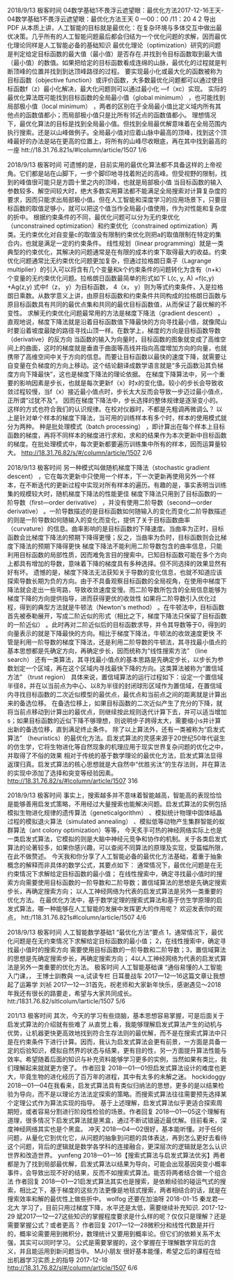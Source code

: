 2018/9/13
极客时间
04数学基础1不畏浮云遮望眼：最优化方法2017-12-16王天-
04数学基础1不畏浮云遮望眼：最优化方法王天
0
—00：00 /11：20 4 2
导出PDF
从本质上讲，人工智能的目标就是最优化：在复杂环境与多体交互中做出最优决策。几乎所有的人工智能问题最后都会归结为一个优化问题的求解，因而最优化理论同样是人工智能必备的基础知识
最优化理论（optimization）研究的问题是判定给定目标函数的最大值（最小值）是否存在.并找到令目标函数取到最大值（最小值）的数值。如果把给定的目标函数看成连绵的山脉，最优化的过程就是判断顶峰的位置并找到到达顶峰路径的过程。
要实现最小化或最大化的函数被称为目标函数（objective function）或评价函数，大多数最优化问题都可以通过使目标函数f（z）最小化解决，最大化问题则可以通过最小化
—f（xc）实现。
实际的最优化算法既可能找到目标函数的全局最小值（global minimum） ，也可能找到局部极小值（local minimum） ，两者的区别在于全局最小值比定义域内所有其他点的函数值都小；而局部极小值只是比所有邻近点的函数值都小。
理想情况下，最优化算法的目标是找到全局最小值。但找到全局最优解意味着在全局范围内执行搜索。还是以山峰做例子。全局最小值对应着山脉中最高的顶峰，找到这个顶峰最好的办法是站在更高的位置上，将所有的山峰尽收眼底，再在其中找到最高的一座
htt://18.31.76.821s/#lcolumn/article/1507
1/6



2018/9/13
极客时间
可遗憾的是，目前实用的最优化算法都不具备这样的上帝视角。它们都是站在山脚下，一步个脚印地寻找着附近的高峰。但受视野的限制，找到的峰值很可能只是方圆十里之内的顶峰，也就是局部极小值
当目标函数的输入参数较多、解空间较大时，绝大多数实用算法都不能满足全局搜索对计算复杂度的要求，因而只能求出局部极小值。但在人工智能和深度学习的应用场景下，只要目标函数的取值足够小，就可以把这个值当作全局最小值使用，作为对性能和复杂度的折中。
根据约束条件的不同，最优化问题可以分为无约束优化（unconstrained optimization）和约束优化（constrained optimization）两类。无约束优化对自变量c的取值没有限制约束优化则把a的取值限制在特定的集合内，也就是满足一定的约束条件。
线性规划（linear programming）就是一类典型的约束优化，其解决的问题通常是在有限的成本约束下取得最大的收益。约束优化问题通常比无约束优化问题更加复杂，但通过拉格朗日乘子（Lagrange multiplier）的引入可以将含有几个变量和k个约束条件的问题转化为含有（n+k）个变量的无约束优化问题。拉格朗日函数最简单的形式如下
L(c, y, A) =f(c,y) +Ag(z,y)
式中f（z， y）为目标函数， 4（x， y）则为等式约束条件，入是拉格朗日乘数。从数学意义上讲，由原目标函数和约束条件共同构成的拉格朗日函数与原目标函数具有共同的最优点集和共同的最优目标函数值，从而保证了最优解的不变性。
求解无约束优化问题最常用的方法是梯度下降法（gradient descent） 。直观地说，梯度下降法就是沿着目标函数值下降最快的方向寻找最小值，就像爬山时要沿着坡度最陡的路径寻找山顶一样。在数学上，梯度的方向是目标函数导数（derivative）的反方向
当函数的输入为向量时，目标函数的图象就变成了高维空间上的曲面，这时的梯度就是垂直于曲面等高线并指向高度增加方向的向量，也就携带了高维空间中关于方向的信息。而要让目标函数以最快的速度下降，就需要让自变量在负梯度的方向上移动。这个结论翻译成数学语言就是“多元函数沿其负梯度方向下降最快”，这也是梯度下降法的理论依据。
在梯度下降算法中，另一个重要的影响因素是步长，也就是每次更新f（x）时x的变化值。较小的步长会导致收敛过程较慢，当f（x）接近最小值点时，步长太大反而会导致一步迈过最小值点，正所谓“过犹不及”。
因而在梯度下降法中，步长选择的整体规律是逐渐变小的。这样的方式也符合我们的认识规律。在校对仪器时，不都是先粗调再微调么？
以上是针对单个样本的梯度下降法，当可用的训练样本有多个时，样本的使用模式就分为两种。
种是批处理模式（batch processing） ，即计算出在每个样本上目标函数的梯度，再将不同样本的梯度进行求和，求和的结果作为本次更新中目标函数的梯度。在批处理模式中，每次更新都要遍历训练集中所有的样本，因而运算量较大。
http://18.31.76.82/s/#/column/article/1507
2/6



2018/9/13
极客时间
另一种模式叫做随机梯度下降法（stochastic gradient descent） ，它在每次更新中只使用一个样本，下一次更新再使用另外一个样本，在不断迭代的更新过程中实现对所有样本的遍历。有趣的是，事实表明当训练集的规模较大时，随机梯度下降法的性能更佳
梯度下降法只用到了目标函数的一阶导数（first—order derivative） ，并没有使用二阶导数（second—order derivative） 。一阶导数描述的是目标函数如何随输入的变化而变化二阶导数描述的则是一阶导数如何随输入的变化而变化，提供了关于目标函数曲率
（curvature）的信息。曲率影响的是目标函数的下降速度。当曲率为正时，目标函数会比梯度下降法的预期下降得更慢；反之，当曲率为负时，目标函数则会比梯度下降法的预期下降得更快
梯度下降法不能利用二阶导数包含的曲率信息，只能利用目标函数的局部性质，因而难免言目的搜索中。已知目标函数可能在多个方向上都具有增加的导数，意味着下降的梯度具有多种选择。但不同选择的效果显然有好有坏。
遗憾的是，梯度下降法无法获知关于导数的变化信息，也就不知道应该探索导数长期为负的方向。由于不具备观察目标函数的全局视角，在使用中梯度下降法就会走出一些弯路，导致收敛速度变慢。而二阶导数所包含的全局信息能够为梯度下降的方向提供指导，进而获得更优的收敛性
如果将二阶导数引入优化过程，得到的典型方法就是牛顿法（Newton's method） 。在牛顿法中，目标函数首先被泰勒展开，写成二阶近似的形式（相比之下，梯度下降法只保留了目标函数的一阶近似） 。此时再对二阶近似后的目标函数求导，并令其导数等于0，得到的向量表示的就是下降最快的方向。相比于梯度下降法，牛顿法的收敛速度更快
不管是利用一阶导数的梯度下降法，还是利用二阶导数的牛顿法，其寻找最小值点的基本思想都是先确定方向，再确定步长，因而统称为“线性搜索方法” （line search）
还有一类算法，其寻找最小值点的基本思路是先确定步长，以步长为参数划定一个区域，再在这个区域内寻找最快下降的方向。这类算法被称为“置信域方法” （trust region）
具体来说，置信域算法的运行过程如下：设定一个置信域半径8，并在以当前点为中心、以8为半径的封闭球形区域作为置信域，在置信域内寻找目标函数的二次近似模型的最优点，最优点和当前点之间的距离就是计算出来的备选位移。
在备选位移上，如果目标函数的二次近似产生了充分的下降，就将当前点移动到计算出的最优点，则继续按此规则迭代计算下去，并可以适当增加s；如果目标函数的近似下降不够理想，则说明步子跨得太大，需要缩小s并计算出新的备选位移，直到满足终止条件。
除了以上算法外，还有一类被称为“启发式算法” （heuristics）的最优化方法。启发式算法的灵感来源于20世纪50年代诞生的仿生学，它将生物进化等自然现象的机理应用于现实世界复杂问题的优化之中，并取得了不俗的效果
相对于传统的基于数学理论的最优化方法，启发式算法显得返璞归真。启发式算法的核心思想就是大自然中“优胜劣汰”的生存法则，并在算法的实现中添加了选择和突变等经验因素。
http://18.31.76.82/s/#lcolumn/article/1507
316



2018/9/13
极客时间
事实上，搜索越多并不意味着智能越高，智能高的表现恰恰是能够善用启发式策略，不用经过大量搜索也能解决问题。启发式算法的实例包括模拟生物进化规律的遗传算法（geneticalgorithm） 、模拟统计物理中固体结晶过程的模拟退火算法（simulated annealing） 、模拟低等动物产生集群智能的蚁群算法（ant colony optimization）等等，
今天炙手可热的神经网络实际上也是一类启发式算法，它模拟的则是大脑中神经元竞争和协作的机制。关于各类启发式算法的论著较多，如果你感兴趣，可以查阅不同算法的原理及实现，受篇幅所限，在此不做赘述。
今天我和你分享了人工智能必备的最优化方法基础，着重于抽象概念的解释而非具体的数学公式，其要点如下：
通常情况下，最优化问题是在无约束情况下求解给定目标函数的最小值；
在线性搜索中，确定寻找最小值时的搜索方向需要使用目标函数的一阶导数和二阶导数；置信域算法的思想是先确定搜索步长，再确定搜索方向；
以人工神经网络为代表的启发式算法是另外一类重要的优化方法。
在最优化方法中，基于数学定理的搜索式算法和基于仿生学原理的启发式算法，哪一种能够在人工智能的发展中发挥更大的作用呢？
欢迎发表你的观点，
htt:/118.31.76.821s#lcolumn/article/1507
4/6



2018/9/13
极客时间
人工智能数学基础1 “最优化方法”要点
1，通常情况下，最优化问题是在无约束情况下求解给定目标函数的最小值；
2，在线性搜索中，确定寻找最小值时的搜索方向
需要使用目标函数的一阶导数和二阶导数；3，置信域算法的思想是先确定搜索步长，再确定搜索方向；
4以人工神经网络为代表的启发式算法是另外一类重要的优化方法。
极客时间
人工智能基础课
“通俗易懂的人工智能入门课，，
王博士訓教與
一a,试读专栏
日耳曼战车
2017—12—16这篇文章让我想起了运筹学
刘祯
2017—12—31首先，祝老师和大家新年快乐，感谢遇见～2018年我还有很长的路要走，希望与大家共同成长。htt:/1831.76.82/sltlcolum/larticle/1507
5/6



201/13
极客时间
其次，今天的学习有些烧脑，基本思想容易掌握，可是后面关于启发式算法的介绍就有些难了
从直觉上看，我能够理解启发式算法产生的动机与优势，让机器更快更高效地找到符合生存法则的最优解，而不是在搜索式算法中只是在约束条件下进行计算。因而，我认为启发式算法会更有前景，一方面是具备一定的后验知识，模拟自然界的状态与结果，更有目的性，另一方面提升算法性能与效率。希望随着后面的知识与补充资料能够学习更多的实例，当然如果有类比，我们理解起来就就更方便了。
作者回复
2018—01—01但启发式算法设计的难度也更大，毕竟生物的进化经历了百万年的进程，其中有太多的未解之迷。
hockidoggy
2018—01—04在我看来，启发式算法具有类似归纳法的思想，更多的是以结果检验为导向，而不是以理论方法法定探索的策略。而搜索式算法往往需要预先选择某个定理公式作为算法实现的指导。
基于上述理解，启发式算法似乎更适合探索周期短，或者容易分割进行阶段性检验的场景。作者回复
2018—01—05这个理解有道理，很多情况下启发式算法就是黑盒，通过不断试错逼近最优解。目前看来，深度神经网络其实也是个黑盒。
冲天
2018—04—02很好，基本能听懂。对于任何问题，从量化它到优化它，从问题的抽象到问题的具体表达，再到怎么更好去看待这个问题，背后的逻辑就是数学各学科的连接融合，更深层次的逻辑就是怎么认识世界和改造世界。
yunfeng
2018—01—16【搜索式算法与启发式算法优劣】两者都是为了找到局部最优解，启发式算法以结果为导向，可能会出现基因突变小概率事件，会导致出现不好的结果，反而不如搜索式算法。能否将两者结合做一个组合法
作者回复
2018—01—21启发式算法其实也是搜索，是依赖经验的碰运气式的搜索，相比之下，基于梯度的这些方法更像是地毯式搜索，两者相结合的话，就是在搜索效率和解的最优性上做些折中。
wolfog
还要在加油呀
2018-01-15
秦龙君—北大
学习了，目前只用过梯度下降，水平还是太低，需要继续补充知识.
2017-12-29
斌2017—12—27这些知识的掌握程度要求是什么样的呢？仅仅只是理解？还是需要掌握公式？或者更高？
作者回复
2017—12—28微积分和线性代数是并行的，概率论需要用到微积分，数理统计又要用到概率论。但它们的依赖关系不太强，其实可以同时学习。
公式是需要掌握的，这个掌握在于理解数学背后的含义，并且能运用到新问题当中。
MJ小朋友
很好基本能懂，希望之后的课程在给出机器学习实质上的指导
2017-12-18
http://18.31.76.82/sl#/column/article/1507
6/6